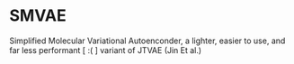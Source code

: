 # SMVAE
Simplified Molecular Variational Autoenconder, a lighter, easier to use, and far less performant [ :(  ] variant of JTVAE (Jin Et al.)
